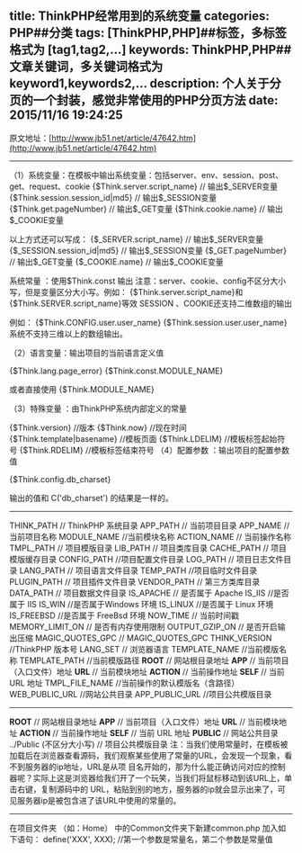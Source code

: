 title: ThinkPHP经常用到的系统变量
categories: PHP##分类
tags: [ThinkPHP,PHP]##标签，多标签格式为 [tag1,tag2,...]
keywords: ThinkPHP,PHP##文章关键词，多关键词格式为 keyword1,keywords2,...
description: 个人关于分页的一个封装，感觉非常使用的PHP分页方法
date: 2015/11/16 19:24:25 
---
原文地址：[http://www.jb51.net/article/47642.htm](http://www.jb51.net/article/47642.htm)

***
（1）系统变量：在模板中输出系统变量：包括server、env、session、post、get、request、cookie
{$Think.server.script_name} // 输出$_SERVER变量
{$Think.session.session_id|md5} // 输出$_SESSION变量
{$Think.get.pageNumber} // 输出$_GET变量
{$Think.cookie.name}  // 输出$_COOKIE变量

以上方式还可以写成：
{$_SERVER.script_name} // 输出$_SERVER变量
{$_SESSION.session_id|md5} // 输出$_SESSION变量
{$_GET.pageNumber} // 输出$_GET变量
{$_COOKIE.name}  // 输出$_COOKIE变量

系统常量 ：使用$Think.const 输出
注意：server、cookie、config不区分大小写，但是变量区分大小写。例如：
{$Think.server.script_name}和{$Think.SERVER.script_name}等效
SESSION 、COOKIE还支持二维数组的输出

<!--more-->

例如：
{$Think.CONFIG.user.user_name}
{$Think.session.user.user_name}
系统不支持三维以上的数组输出。

（2）语言变量：输出项目的当前语言定义值

{$Think.lang.page_error}
{$Think.const.MODULE_NAME}

或者直接使用
{$Think.MODULE_NAME}

（3）特殊变量 ：由ThinkPHP系统内部定义的常量

{$Think.version}  //版本
{$Think.now} //现在时间
{$Think.template|basename} //模板页面
{$Think.LDELIM} //模板标签起始符号
{$Think.RDELIM} //模板标签结束符号
（4）配置参数 ：输出项目的配置参数值

{$Think.config.db_charset}

输出的值和 C('db_charset') 的结果是一样的。

***
THINK_PATH // ThinkPHP 系统目录
APP_PATH // 当前项目目录
APP_NAME // 当前项目名称
MODULE_NAME //当前模块名称
ACTION_NAME // 当前操作名称
TMPL_PATH // 项目模版目录
LIB_PATH // 项目类库目录
CACHE_PATH // 项目模版缓存目录
CONFIG_PATH //项目配置文件目录
LOG_PATH // 项目日志文件目录
LANG_PATH // 项目语言文件目录
TEMP_PATH //项目临时文件目录
PLUGIN_PATH // 项目插件文件目录
VENDOR_PATH // 第三方类库目录
DATA_PATH // 项目数据文件目录
IS_APACHE // 是否属于 Apache
IS_IIS //是否属于 IIS
IS_WIN //是否属于Windows 环境
IS_LINUX //是否属于 Linux 环境
IS_FREEBSD //是否属于 FreeBsd 环境
NOW_TIME // 当前时间戳
MEMORY_LIMIT_ON // 是否有内存使用限制
OUTPUT_GZIP_ON // 是否开启输出压缩
MAGIC_QUOTES_GPC // MAGIC_QUOTES_GPC
THINK_VERSION //ThinkPHP 版本号
LANG_SET // 浏览器语言
TEMPLATE_NAME //当前模版名称
TEMPLATE_PATH //当前模版路径
__ROOT__ // 网站根目录地址
__APP__ // 当前项目（入口文件）地址
__URL__ // 当前模块地址
__ACTION__ // 当前操作地址
__SELF__ // 当前 URL 地址
TMPL_FILE_NAME //当前操作的默认模版名（含路径）
WEB_PUBLIC_URL //网站公共目录
APP_PUBLIC_URL //项目公共模版目录
***
__ROOT__ // 网站根目录地址
__APP__ // 当前项目（入口文件）地址
__URL__ // 当前模块地址
__ACTION__ // 当前操作地址
__SELF__ // 当前 URL 地址
__PUBLIC__ // 网站公共目录
../Public (不区分大小写) // 项目公共模版目录
注：当我们使用常量时，在模板被加载后在浏览器查看源码，我们观察某些使用了常量的URL，会发现一个现象，看不到服务器的ip地址，URL是从项
目名开始的，那为什么能正确访问对应的控制器呢？实际上这是浏览器给我们开了一个玩笑，当我们将鼠标移动到该URL上，单击右键，复制源码中的
URL，粘贴到别的地方，服务器的ip就会显示出来了，可见服务器ip是被包含进了该URL中使用的常量的。
***
在项目文件夹 （如：Home） 中的Common文件夹下新建common.php
加入如下语句：
define('XXX', XXX); //第一个参数是常量名，第二个参数是常量值